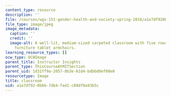```yaml
---
content_type: resource
description: ''
file: /courses/wgs-151-gender-health-and-society-spring-2016/a1e7df920b667db4fad1c89df0a93b5c_14E-3101.jpg
file_type: image/jpeg
image_metadata:
  caption: ''
  credit: ''
  image-alt: A well-lit, medium-sized carpeted classroom with five rows of green moveable
    furniture tablet armchairs.
learning_resource_types: []
ocw_type: OCWImage
parent_title: Instructor Insights
parent_type: ThisCourseAtMITSection
parent_uid: 1d31ff9a-2057-8b3e-61d4-bdbbd0ef00e0
resourcetype: Image
title: classroom
uid: a1e7df92-0b66-7db4-fad1-c89df0a93b5c
---
```

